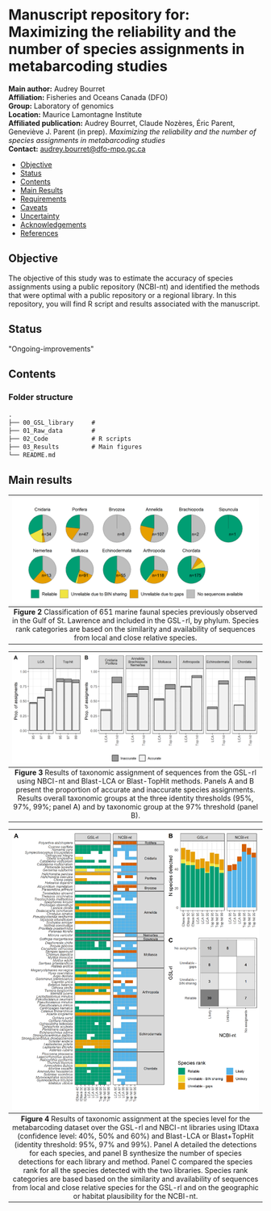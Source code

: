 # Manuscript repository for:  Maximizing the reliability and the number of species assignments in metabarcoding studies

__Main author:__  Audrey Bourret  
__Affiliation:__  Fisheries and Oceans Canada (DFO)   
__Group:__        Laboratory of genomics   
__Location:__     Maurice Lamontagne Institute  
__Affiliated publication:__ Audrey Bourret, Claude Nozères, Éric Parent, Geneviève J. Parent (in prep). *Maximizing the reliability and the number of species assignments in metabarcoding studies*   
__Contact:__      audrey.bourret@dfo-mpo.gc.ca


- [Objective](#objective)
- [Status](#status)
- [Contents](#contents)
- [Main Results](#main-results)
- [Requirements](#requirements)
- [Caveats](#caveats)
- [Uncertainty](#uncertainty)
- [Acknowledgements](#acknowledgements)
- [References](#references)

## Objective

The objective of this study was to estimate the accuracy of species assignments using a public repository (NCBI-nt) and identified the methods that were optimal with a public repository or a regional library. In this repository, you will find R script and results associated with the manuscript.

## Status
"Ongoing-improvements"

## Contents

### Folder structure

    .
    ├── 00_GSL_library     #  
    ├── 01_Raw_data        # 
    ├── 02_Code            # R scripts 
    ├── 03_Results         # Main figures     
    └── README.md



## Main results

| <img src="03_Results/fig_GSLrl_coverage.png" width=100% height=100%> |
|:--:| 
| **Figure 2** Classification of 651 marine faunal species previously observed in the Gulf of St. Lawrence and included in the GSL-rl, by phylum. Species rank categories are based on the similarity and availability of sequences from local and close relative species.|


| <img src="03_Results/fig2_v1.png" width=100% height=100%> |
|:--:| 
| **Figure 3** Results of taxonomic assignment of sequences from the GSL-rl using NBCI-nt and Blast-LCA or Blast-TopHit methods. Panels A and B present the proportion of accurate and inaccurate species assignments. Results overall taxonomic groups at the three identity thresholds (95%, 97%, 99%; panel A) and by taxonomic group at the 97% threshold (panel B).|

| <img src="03_Results/fig_Assignement_SP_v2.png" width=100% height=100%> |
|:--:| 
| **Figure 4** Results of taxonomic assignment at the species level for the metabarcoding dataset over the GSL-rl and NBCI-nt libraries using IDtaxa (confidence level: 40%, 50% and 60%) and Blast-LCA or Blast+TopHit (identity threshold: 95%, 97% and 99%). Panel A detailed the detections for each species, and panel B synthesize the number of species detections for each library and method. Panel C compared the species rank for all the species detected with the two libraries. Species rank categories are based based on the similarity and availability of sequences from local and close relative species for the GSL-rl and on the geographic or habitat plausibility for the NCBI-nt. |


